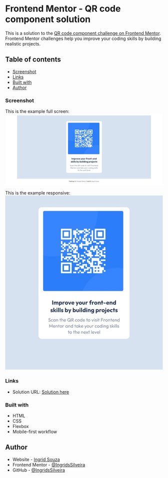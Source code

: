 # Frontend Mentor - QR code component solution

This is a solution to the [QR code component challenge on Frontend Mentor](https://www.frontendmentor.io/challenges/qr-code-component-iux_sIO_H). Frontend Mentor challenges help you improve your coding skills by building realistic projects. 

## Table of contents

- [Screenshot](#screenshot)
- [Links](#links)
- [Built with](#built-with)
- [Author](#author)

### Screenshot

This is the example full screen:
![](images/qr-code.jpeg)

This is the example responsive:
![](images/qr-code-responsivo.jpeg)


### Links

- Solution URL: [Solution here](https://ingridssilveira.github.io/qr-cod-component/)

### Built with

- HTML
- CSS
- Flexbox
- Mobile-first workflow

## Author

- Website - [Ingrid Souza](https://ingridssilveira.github.io/IngridSouza)
- Frontend Mentor - [@IngridsSilveira](https://www.frontendmentor.io/profile/IngridsSilveira)
- GitHub - [@IngridsSilveira](https://github.com/IngridsSilveira)